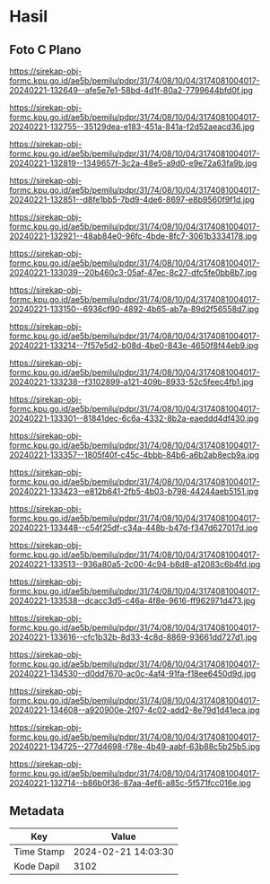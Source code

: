# Hasil

## Foto C Plano

https://sirekap-obj-formc.kpu.go.id/ae5b/pemilu/pdpr/31/74/08/10/04/3174081004017-20240221-132649--afe5e7e1-58bd-4d1f-80a2-7799644bfd0f.jpg

https://sirekap-obj-formc.kpu.go.id/ae5b/pemilu/pdpr/31/74/08/10/04/3174081004017-20240221-132755--35129dea-e183-451a-841a-f2d52aeacd36.jpg

https://sirekap-obj-formc.kpu.go.id/ae5b/pemilu/pdpr/31/74/08/10/04/3174081004017-20240221-132819--1349657f-3c2a-48e5-a9d0-e9e72a63fa9b.jpg

https://sirekap-obj-formc.kpu.go.id/ae5b/pemilu/pdpr/31/74/08/10/04/3174081004017-20240221-132851--d8fe1bb5-7bd9-4de6-8697-e8b9560f9f1d.jpg

https://sirekap-obj-formc.kpu.go.id/ae5b/pemilu/pdpr/31/74/08/10/04/3174081004017-20240221-132921--48ab84e0-96fc-4bde-8fc7-3061b3334178.jpg

https://sirekap-obj-formc.kpu.go.id/ae5b/pemilu/pdpr/31/74/08/10/04/3174081004017-20240221-133039--20b460c3-05af-47ec-8c27-dfc5fe0bb8b7.jpg

https://sirekap-obj-formc.kpu.go.id/ae5b/pemilu/pdpr/31/74/08/10/04/3174081004017-20240221-133150--6936cf90-4892-4b65-ab7a-89d2f56558d7.jpg

https://sirekap-obj-formc.kpu.go.id/ae5b/pemilu/pdpr/31/74/08/10/04/3174081004017-20240221-133214--7f57e5d2-b08d-4be0-843e-4650f8f44eb9.jpg

https://sirekap-obj-formc.kpu.go.id/ae5b/pemilu/pdpr/31/74/08/10/04/3174081004017-20240221-133238--f3102899-a121-409b-8933-52c5feec4fb1.jpg

https://sirekap-obj-formc.kpu.go.id/ae5b/pemilu/pdpr/31/74/08/10/04/3174081004017-20240221-133301--81841dec-6c6a-4332-8b2a-eaeddd4df430.jpg

https://sirekap-obj-formc.kpu.go.id/ae5b/pemilu/pdpr/31/74/08/10/04/3174081004017-20240221-133357--1805f40f-c45c-4bbb-84b6-a6b2ab8ecb9a.jpg

https://sirekap-obj-formc.kpu.go.id/ae5b/pemilu/pdpr/31/74/08/10/04/3174081004017-20240221-133423--e812b641-2fb5-4b03-b798-44244aeb5151.jpg

https://sirekap-obj-formc.kpu.go.id/ae5b/pemilu/pdpr/31/74/08/10/04/3174081004017-20240221-133448--c54f25df-c34a-448b-b47d-f347d627017d.jpg

https://sirekap-obj-formc.kpu.go.id/ae5b/pemilu/pdpr/31/74/08/10/04/3174081004017-20240221-133513--936a80a5-2c00-4c94-b8d8-a12083c6b4fd.jpg

https://sirekap-obj-formc.kpu.go.id/ae5b/pemilu/pdpr/31/74/08/10/04/3174081004017-20240221-133538--dcacc3d5-c46a-4f8e-9616-ff962971d473.jpg

https://sirekap-obj-formc.kpu.go.id/ae5b/pemilu/pdpr/31/74/08/10/04/3174081004017-20240221-133616--cfc1b32b-8d33-4c8d-8869-93661dd727d1.jpg

https://sirekap-obj-formc.kpu.go.id/ae5b/pemilu/pdpr/31/74/08/10/04/3174081004017-20240221-134530--d0dd7670-ac0c-4af4-91fa-f18ee6450d9d.jpg

https://sirekap-obj-formc.kpu.go.id/ae5b/pemilu/pdpr/31/74/08/10/04/3174081004017-20240221-134608--a920900e-2f07-4c02-add2-8e79d1d41eca.jpg

https://sirekap-obj-formc.kpu.go.id/ae5b/pemilu/pdpr/31/74/08/10/04/3174081004017-20240221-134725--277d4698-f78e-4b49-aabf-63b88c5b25b5.jpg

https://sirekap-obj-formc.kpu.go.id/ae5b/pemilu/pdpr/31/74/08/10/04/3174081004017-20240221-132714--b86b0f36-87aa-4ef6-a85c-5f571fcc016e.jpg


## Metadata

| Key        | Value               |
| ---------- | ------------------- |
| Time Stamp | 2024-02-21 14:03:30 |
| Kode Dapil | 3102                |




